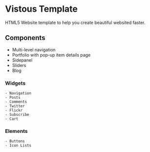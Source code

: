 # Vistous Template

HTML5 Website template to help you create beautiful websited faster.

## Components

  - Multi-level navigation
  - Portfolio with pop-up item details page
  - Sidepanel
  - Sliders
  - Blog
  
  ### Widgets
  
    - Navigation
    - Posts
    - Comments
    - Twitter
    - Flickr
    - Subscribe
    - Cart
    
  ### Elements
  
    - Buttons
    - Icon Lists
